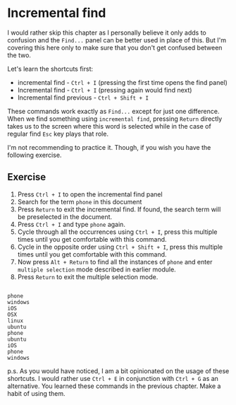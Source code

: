 Incremental find
=================

I would rather skip this chapter as I personally believe it only adds to
confusion and the `Find...` panel can be better used in place of this. But
I'm covering this here only to make sure that you don't get confused between
the two.

Let's learn the shortcuts first:

* incremental find - `Ctrl + I` (pressing the first time opens the find panel)
* Incremental find - `Ctrl + I` (pressing again would find next)
* Incremental find previous - `Ctrl + Shift + I`

These commands work exactly as `Find...` except for just one difference. When
we find something using `incremental find`, pressing `Return` directly
takes us to the screen where this word is selected while in the case of
regular find `Esc` key plays that role.

I'm not recommending to practice it. Though, if you wish you have the
following exercise.


Exercise
---------

1. Press `Ctrl + I` to open the incremental find panel
2. Search for the term `phone` in this document
3. Press `Return` to exit the incremental find. If found, the search
   term will be preselected in the document.
4. Press `Ctrl + I` and type `phone` again.
3. Cycle through all the occurrences using `Ctrl + I`, press this multiple times
   until you get comfortable with this command.
4. Cycle in the opposite order using `Ctrl + Shift + I`, press this multiple
   times until you get comfortable with this command.
5. Now press `Alt + Return` to find all the instances of `phone` and enter
   `multiple selection` mode described in earlier module.
6. Press `Return` to exit the multiple selection mode.

```

phone
windows
iOS
OSX
linux
ubuntu
phone
ubuntu
iOS
phone
windows

```

p.s. As you would have noticed, I am a bit opinionated on the usage of these
shortcuts. I would rather use `Ctrl + E` in conjunction with `Ctrl + G` as an
alternative. You learned these commands in the previous chapter. Make a habit
of using them.

